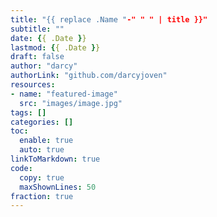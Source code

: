 ```yaml
---
title: "{{ replace .Name "-" " " | title }}"
subtitle: ""
date: {{ .Date }}
lastmod: {{ .Date }}
draft: false
author: "darcy"
authorLink: "github.com/darcyjoven"
resources:
- name: "featured-image"
  src: "images/image.jpg"
tags: []
categories: []
toc:
  enable: true
  auto: true
linkToMarkdown: true
code:
  copy: true
  maxShownLines: 50
fraction: true
---
```


<!--more-->

